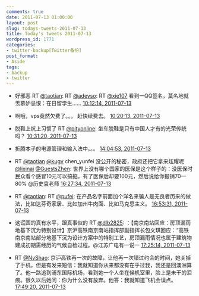```yaml
---
comments: true
date: 2011-07-13 01:00:00
layout: post
slug: todays-tweets-2011-07-13
title: Today's tweets 2011-07-13
wordpress_id: 1771
categories:
- twitter-backup[Twitter备份]
post_format:
- Aside
tags:
- backup
- twitter
---
```





  * 好邪恶 RT [@taotian](http://twitter.com/taotian): RT [@adeyso](http://twitter.com/adeyso): RT [@xie107](http://twitter.com/xie107) 看到一QQ签名，莫名地就羡慕妒忌恨：在日留学生...... [10:12:14, 2011-07-13](http://twitter.com/gfrog/statuses/90966735573876736)





  * 啊哦，vps竟然欠费了。。。 赶快续费去。 [10:20:13, 2011-07-13](http://twitter.com/gfrog/statuses/90968743768899584)





  * 脱鞋上炕上习惯了 RT [@pityonline](http://twitter.com/pityonline): 坐车脱鞋是只有中国人才有的光荣传统吗？ [10:31:20, 2011-07-13](http://twitter.com/gfrog/statuses/90971542892183552)





  * 折腾本子的电源管理和输入法中。。。 [14:04:53, 2011-07-13](http://twitter.com/gfrog/statuses/91025284144431104)





  * RT [@taotian](http://twitter.com/taotian) [@kugv](http://twitter.com/kugv) chen_yunfei 没公开的秘密，政府还把它拿来炫耀呢 [@lixinai](http://twitter.com/lixinai) [@GuestsZhen](http://twitter.com/GuestsZhen): 世界上没有哪个国家的医保是这个样子的：没医保时民众看个感冒10元可以搞掂，有了医保后却要100元，然后说给你报销70—80%  @历史袁老师 [16:27:34, 2011-07-13](http://twitter.com/gfrog/statuses/91061190045872128)





  * RT [@taotian](http://twitter.com/taotian): RT [@pufei](http://twitter.com/pufei): 在产品名字前面加个洋名来骗人是无良者历来的做法，比如达芬奇家居、比如加州牛肉面、比如马克思主义。 [16:53:31, 2011-07-13](http://twitter.com/gfrog/statuses/91067723546763264)





  * 这谎圆的真有水平，跟真事似的 RT [@dlb2825](http://twitter.com/dlb2825): ：【南京南站回应：房顶漏雨地基下沉为特别设计】京沪高铁南京南站指挥部副指挥长包文琪回应：“高铁南京南站部分地基下沉为设计方案中的特别工艺，房顶漏雨情况也属于建筑物建成初期需经历的气候自检过程。@江苏广电有一说一 [17:25:14, 2011-07-13](http://twitter.com/gfrog/statuses/91075705252749312)





  * RT [@NvShao](http://twitter.com/NvShao): 京沪高铁再一次的故障，让他再一次错过约会的时间，她关掉了手机，但是有发来短信：我就知道你从来都没有在乎过我，我还是回澳洲算了。他一路追到浦东国际机场，看到她一个人坐在候机室里，脸上是未干的泪痕。很久以后她问：你为什么没有放弃。他答：我就知道飞机会误点。 [17:49:20, 2011-07-13](http://twitter.com/gfrog/statuses/91081768458911744)




